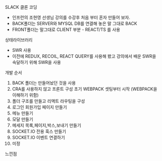 SLACK 클론 코딩

- 인프런의 조현영 선생님 강의를 수강후 처음 부터 혼자 만들어 보자.
- BACK폴더는 SERVER와 MYSQL DB를 연결해 놓은 말 그대로 BACK
- FRONT폴더는 말그대로 CLIENT 부분 - REACT/TS 를 사용

상태라이브러리

- SWR 사용
- 이전에 REDUX, RECOIL, REACT QUERY를 사용해 봤고 강의에서 배운 SWR을 숙달하기 위해 SWR을 사용

개발 순서

1. BACK 폴더는 만들어놨던 것을 사용
2. CRA를 사용하지 않고 프론트 구성 초기 WEBPACK 셋팅부터 시작 (WEBPACK을 이해하기 위함)
3. 폴더 구조를 만들고 리액트 라우팅을 구성
4. 로그인 회원가입 페이지 만들기
5. 메뉴 만들기
6. 모달 만들기
7. 메세지 목록,페이지,박스,보내기 만들기
8. SOCKET.IO 전용 훅스 만들기
9. SOCKET.IO 이벤트 연결하기
10. 미정

느낀점
